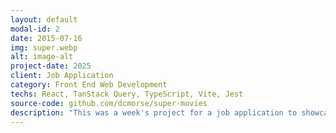 ```yaml
---
layout: default
modal-id: 2
date: 2015-07-16
img: super.webp
alt: image-alt
project-date: 2025
client: Job Application
category: Front End Web Development
techs: React, TanStack Query, TypeScript, Vite, Jest
source-code: github.com/dcmorse/super-movies
description: "This was a week's project for a job application to showcase my React.js skillset. The site displays information about movies with the word 'Super' in the title by querying the <a href='https://www.omdbapi.com/' target='_blank'>omdb api</a>. It includes a modal window, accessibility provisions, a test suite, and is generally a good indicator of my Best React Practices. At time of writing, I'd use it as a base if I were to start a new react project tomorrow. "
---
```

